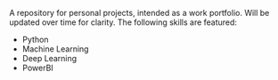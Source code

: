 A repository for personal projects, intended as a work portfolio. Will be updated over time for clarity.
The following skills are featured:
 - Python
 - Machine Learning
 - Deep Learning
 - PowerBI
